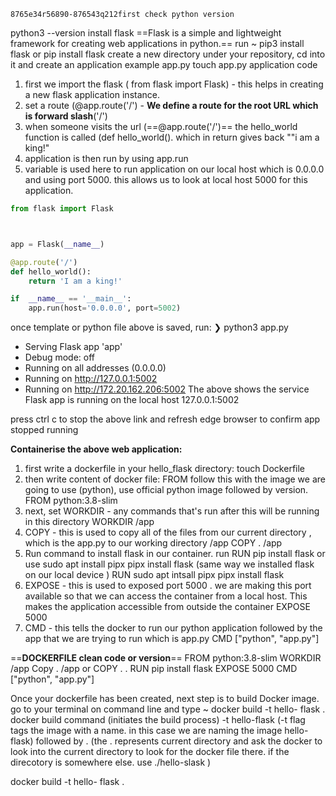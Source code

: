 	8765e34r56890-876543q212first check python version
python3 --version 
install flask 
==Flask is a simple and lightweight framework for creating web applications in python.== 
run 
~ pip3 install flask or pip install flask 
create a new directory under your repository, cd into it and create an application example app.py 
touch app.py
application code 

1) first we import the flask ( from flask import Flask) - this helps in creating a new flask application instance.
2) set a route (@app.route('/') - **We define a route for the root URL which is forward slash**('/')
3) when someone visits the url (==@app.route('/')== the hello_world function is called (def hello_world(). which in return gives back ""i am a king!"
4) application is then run by using app.run
5) variable is used here to run application on our local host which is 0.0.0.0 and using port 5000. this allows us to look at local host 5000 for this application.

```python
from flask import Flask



app = Flask(__name__)

@app.route('/')
def hello_world():
    return 'I am a king!'

if  __name__ == '__main__':
    app.run(host='0.0.0.0', port=5002)
```
once template or python file above is saved, run:
❯ python3 app.py
 * Serving Flask app 'app'
 * Debug mode: off
 * Running on all addresses (0.0.0.0)
 * Running on http://127.0.0.1:5002
 * Running on http://172.20.162.206:5002
The above shows the service Flask app is running on the local host 127.0.0.1:5002

press ctrl c to stop the above link and refresh edge browser to confirm app stopped running


**Containerise the above web application:**

1) first write a dockerfile in your hello_flask directory:  touch Dockerfile 
2) then write content of docker file: FROM follow this with the image we are going to use (python), use official python image followed by version.  
FROM python:3.8-slim
3) next, set WORKDIR -  any commands that's run after this will be running in this directory
WORKDIR /app
4) COPY - this is used to copy all of the files from our current directory , which is the app.py to our working directory /app
COPY .  /app
5) Run command to install flask in our container. run 
RUN pip install flask or use sudo apt install pipx
pipx install flask (same way we installed flask on our local device )
 RUN sudo apt intsall pipx
 pipx install flask
 6) EXPOSE - this is used to exposed port 5000 . we are making this port available so that we can access the container from a local host. This makes the application accessible from outside the container 
 EXPOSE 5000
 7) CMD - this tells the docker to run our python application followed by the app that we are trying to run which is app.py
 CMD ["python", "app.py"]

==**DOCKERFILE clean code or version**==
FROM python:3.8-slim
WORKDIR  /app
Copy . /app or COPY . .
RUN pip install flask
EXPOSE 5000
CMD ["python", "app.py"]


Once your dockerfile has been created, next step is to build Docker image. 
go to your terminal on command line  and type 
~ docker build -t hello- flask .
docker build command (initiates the build process) -t hello-flask (-t flag tags the image with a name. in this case we are naming the image hello-flask) followed by . (the . represents current directory and ask the docker to look into the current directory to look for the docker file there. if the direcotory is somewhere else. use ./hello-slask )

docker build -t hello- flask .

